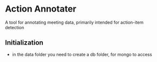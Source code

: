 # Action Annotater
A tool for annotating meeting data, primarily intended for action-item detection

## Initialization
- in the data folder you need to create a db folder, for mongo to access
